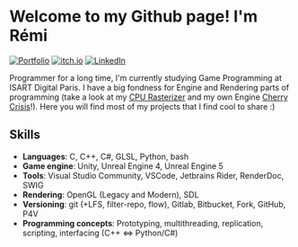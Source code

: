 # Welcome to my Github page! I'm Rémi
[![Portfolio](https://img.shields.io/badge/%F0%9F%94%97-Portfolio-lightgrey)](https://remiginer.wixsite.com/portfolio)
[![itch.io](https://img.shields.io/badge/itch.io-%23FF0B34?style=flat&logo=itch.io&logoColor=white)](https://remisansfamine.itch.io/)
[![LinkedIn](https://img.shields.io/badge/LinkedIn-0072b1?style=flat&logo=Linkedin)](https://www.linkedin.com/in/r%C3%A9mi-giner-b7a06723a/)

Programmer for a long time, I'm currently studying Game Programming at ISART Digital Paris. I have a big fondness for Engine and Rendering parts of programming (take a look at my [CPU Rasterizer](https://github.com/remisansfamine/Rasterizer) and my own Engine [Cherry Crisis]()!).
Here you will find most of my projects that I find cool to share :)

## Skills
- **Languages**: C, C++, C#, GLSL, Python, bash
- **Game engine**: Unity, Unreal Engine 4, Unreal Engine 5
- **Tools**: Visual Studio Community, VSCode, Jetbrains Rider, RenderDoc, SWIG
- **Rendering**: OpenGL (Legacy and Modern), SDL
- **Versioning**: git (+LFS, filter-repo, flow), Gitlab, Bitbucket, Fork, GitHub, P4V
- **Programming concepts**: Prototyping, multithreading, replication, scripting, interfacing (C++ ⇔ Python/C#)
